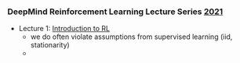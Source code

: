 ### DeepMind Reinforcement Learning Lecture Series [2021](https://deepmind.com/learning-resources/reinforcement-learning-series-2021)

- Lecture 1: [Introduction to RL](https://www.youtube.com/watch?v=TCCjZe0y4Qc)
    - we do often violate assumptions from supervised learning (iid, stationarity)
    - 
    

